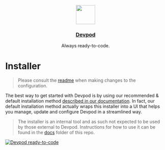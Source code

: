 <p align="center">
  <a href="https://www.devpod.khulnasoft.com">
    <img src="https://raw.githubusercontent.com/khulnasoft/devpod/master/components/dashboard/src/icons/devpod.svg" height="60">
    <h3 align="center">Devpod</h3>
  </a>
  <p align="center">Always ready-to-code.</p>
</p>

# Installer

> Please consult the [readme](./pkg/config/) when making changes to the configuration.

The best way to get started with Devpod is by using our recommended & default installation method [described in our documentation](https://www.devpod.khulnasoft.com/docs/self-hosted/latest/installing-devpod). In fact, our default installation method actually wraps this installer into a UI that helps you manage, update and configure Devpod in a streamlined way.

> The installer is an internal tool and as such not expected to be used by those external to Devpod. Instructions for how to use it can be found in the [docs](https://github.com/khulnasoft/devpod/tree/main/install/installer/docs/overview.md) folder of this repo.

[![Devpod ready-to-code](https://img.shields.io/badge/Devpod-ready--to--code-908a85?logo=devpod)](https://devpod.khulnasoft.com/from-referrer/)
